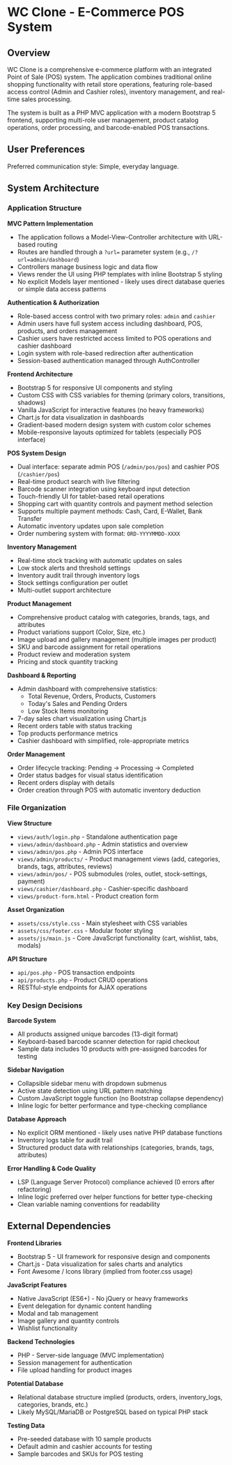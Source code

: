 # WC Clone - E-Commerce POS System

## Overview

WC Clone is a comprehensive e-commerce platform with an integrated Point of Sale (POS) system. The application combines traditional online shopping functionality with retail store operations, featuring role-based access control (Admin and Cashier roles), inventory management, and real-time sales processing.

The system is built as a PHP MVC application with a modern Bootstrap 5 frontend, supporting multi-role user management, product catalog operations, order processing, and barcode-enabled POS transactions.

## User Preferences

Preferred communication style: Simple, everyday language.

## System Architecture

### Application Structure

**MVC Pattern Implementation**
- The application follows a Model-View-Controller architecture with URL-based routing
- Routes are handled through a `?url=` parameter system (e.g., `/?url=admin/dashboard`)
- Controllers manage business logic and data flow
- Views render the UI using PHP templates with inline Bootstrap 5 styling
- No explicit Models layer mentioned - likely uses direct database queries or simple data access patterns

**Authentication & Authorization**
- Role-based access control with two primary roles: `admin` and `cashier`
- Admin users have full system access including dashboard, POS, products, and orders management
- Cashier users have restricted access limited to POS operations and cashier dashboard
- Login system with role-based redirection after authentication
- Session-based authentication managed through AuthController

**Frontend Architecture**
- Bootstrap 5 for responsive UI components and styling
- Custom CSS with CSS variables for theming (primary colors, transitions, shadows)
- Vanilla JavaScript for interactive features (no heavy frameworks)
- Chart.js for data visualization in dashboards
- Gradient-based modern design system with custom color schemes
- Mobile-responsive layouts optimized for tablets (especially POS interface)

**POS System Design**
- Dual interface: separate admin POS (`/admin/pos/pos`) and cashier POS (`/cashier/pos`)
- Real-time product search with live filtering
- Barcode scanner integration using keyboard input detection
- Touch-friendly UI for tablet-based retail operations
- Shopping cart with quantity controls and payment method selection
- Supports multiple payment methods: Cash, Card, E-Wallet, Bank Transfer
- Automatic inventory updates upon sale completion
- Order numbering system with format: `ORD-YYYYMMDD-XXXX`

**Inventory Management**
- Real-time stock tracking with automatic updates on sales
- Low stock alerts and threshold settings
- Inventory audit trail through inventory logs
- Stock settings configuration per outlet
- Multi-outlet support architecture

**Product Management**
- Comprehensive product catalog with categories, brands, tags, and attributes
- Product variations support (Color, Size, etc.)
- Image upload and gallery management (multiple images per product)
- SKU and barcode assignment for retail operations
- Product review and moderation system
- Pricing and stock quantity tracking

**Dashboard & Reporting**
- Admin dashboard with comprehensive statistics:
  - Total Revenue, Orders, Products, Customers
  - Today's Sales and Pending Orders
  - Low Stock Items monitoring
- 7-day sales chart visualization using Chart.js
- Recent orders table with status tracking
- Top products performance metrics
- Cashier dashboard with simplified, role-appropriate metrics

**Order Management**
- Order lifecycle tracking: Pending → Processing → Completed
- Order status badges for visual status identification
- Recent orders display with details
- Order creation through POS with automatic inventory deduction

### File Organization

**View Structure**
- `views/auth/login.php` - Standalone authentication page
- `views/admin/dashboard.php` - Admin statistics and overview
- `views/admin/pos.php` - Admin POS interface
- `views/admin/products/` - Product management views (add, categories, brands, tags, attributes, reviews)
- `views/admin/pos/` - POS submodules (roles, outlet, stock-settings, payment)
- `views/cashier/dashboard.php` - Cashier-specific dashboard
- `views/product-form.html` - Product creation form

**Asset Organization**
- `assets/css/style.css` - Main stylesheet with CSS variables
- `assets/css/footer.css` - Modular footer styling
- `assets/js/main.js` - Core JavaScript functionality (cart, wishlist, tabs, modals)

**API Structure**
- `api/pos.php` - POS transaction endpoints
- `api/products.php` - Product CRUD operations
- RESTful-style endpoints for AJAX operations

### Key Design Decisions

**Barcode System**
- All products assigned unique barcodes (13-digit format)
- Keyboard-based barcode scanner detection for rapid checkout
- Sample data includes 10 products with pre-assigned barcodes for testing

**Sidebar Navigation**
- Collapsible sidebar menu with dropdown submenus
- Active state detection using URL pattern matching
- Custom JavaScript toggle function (no Bootstrap collapse dependency)
- Inline logic for better performance and type-checking compliance

**Database Approach**
- No explicit ORM mentioned - likely uses native PHP database functions
- Inventory logs table for audit trail
- Structured product data with relationships (categories, brands, tags, attributes)

**Error Handling & Code Quality**
- LSP (Language Server Protocol) compliance achieved (0 errors after refactoring)
- Inline logic preferred over helper functions for better type-checking
- Clean variable naming conventions for readability

## External Dependencies

**Frontend Libraries**
- Bootstrap 5 - UI framework for responsive design and components
- Chart.js - Data visualization for sales charts and analytics
- Font Awesome / Icons library (implied from footer.css usage)

**JavaScript Features**
- Native JavaScript (ES6+) - No jQuery or heavy frameworks
- Event delegation for dynamic content handling
- Modal and tab management
- Image gallery and quantity controls
- Wishlist functionality

**Backend Technologies**
- PHP - Server-side language (MVC implementation)
- Session management for authentication
- File upload handling for product images

**Potential Database**
- Relational database structure implied (products, orders, inventory_logs, categories, brands, etc.)
- Likely MySQL/MariaDB or PostgreSQL based on typical PHP stack

**Testing Data**
- Pre-seeded database with 10 sample products
- Default admin and cashier accounts for testing
- Sample barcodes and SKUs for POS testing